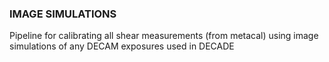 ### IMAGE SIMULATIONS

Pipeline for calibrating all shear measurements (from metacal) using image simulations
of any DECAM exposures used in DECADE
